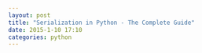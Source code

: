 ```yaml
---
layout: post
title: "Serialization in Python - The Complete Guide"
date: 2015-1-10 17:10
categories: python
---
```


